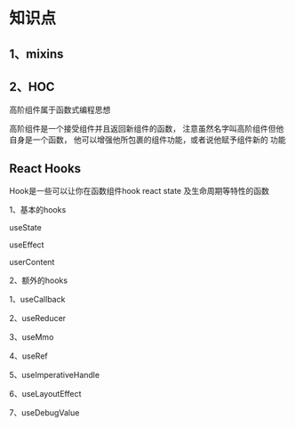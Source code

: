 # 知识点

## 1、mixins



## 2、HOC

 高阶组件属于函数式编程思想

 高阶组件是一个接受组件并且返回新组件的函数，
 注意虽然名字叫高阶组件但他自身是一个函数，
 他可以增强他所包裹的组件功能，或者说他赋予组件新的
 功能





## React Hooks
 
 Hook是一些可以让你在函数组件hook react state 及生命周期等特性的函数


1、基本的hooks

 useState

 useEffect

 userContent

 2、额外的hooks


1、useCallback

2、useReducer

3、useMmo

4、useRef

5、useImperativeHandle

6、useLayoutEffect

7、useDebugValue



## 


